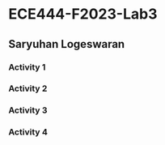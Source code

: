 # ECE444-F2023-Lab3

## Saryuhan Logeswaran

### Activity 1

### Activity 2

### Activity 3

### Activity 4
